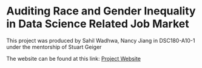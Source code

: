 # Auditing Race and Gender Inequality in Data Science Related Job Market 


This project was produced by Sahil Wadhwa, Nancy Jiang in DSC180-A10-1 under the mentorship of Stuart Geiger

The website can be found at this link: [Project Website](https://sawadhwa.github.io/)

